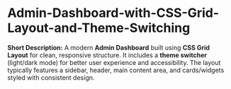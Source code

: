 # Admin-Dashboard-with-CSS-Grid-Layout-and-Theme-Switching
**Short Description:**  A modern **Admin Dashboard** built using **CSS Grid Layout** for clean, responsive structure. It includes a **theme switcher** (light/dark mode) for better user experience and accessibility. The layout typically features a sidebar, header, main content area, and cards/widgets styled with consistent design.
